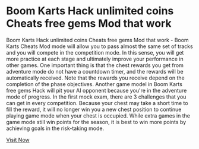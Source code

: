 # Boom Karts Hack unlimited coins Cheats free gems Mod that work

Boom Karts Hack unlimited coins Cheats free gems Mod that work - Boom Karts Cheats Mod mode will allow you to pass almost the same set of tracks and you will compete in the competition mode. In this sense, you will get more practice at each stage and ultimately improve your performance in other games. One important thing is that the chest rewards you get from adventure mode do not have a countdown timer, and the rewards will be automatically received. Note that the rewards you receive depend on the completion of the phase objectives. Another game model in Boom Karts free gems Hack will pit your AI opponent because you're in the adventure mode of progress. In the first mock exam, there are 3 challenges that you can get in every competition. Because your chest may take a short time to fill the reward, it will no longer win you a new chest position to continue playing game mode when your chest is occupied. While extra games in the game mode still win points for the season, it is best to win more points by achieving goals in the risk-taking mode.

<a href="https://yintamod.xyz/boom-karts/">Visit Now</a>
